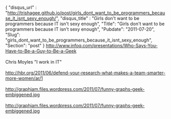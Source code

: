 {
 "disqus_url" : "http://trishagee.github.io/post/girls_dont_want_to_be_programmers_because_it_isnt_sexy_enough/",
 "disqus_title" : "Girls don't want to be programmers because IT isn't sexy enough",
 "Title": "Girls don't want to be programmers because IT isn't sexy enough",
 "Pubdate": "2011-07-20",
 "Slug": "girls_dont_want_to_be_programmers_because_it_isnt_sexy_enough",
 "Section": "post"
}
<a href="http://www.infoq.com/presentations/Who-Says-You-Have-to-Be-a-Guy-to-Be-a-Geek">http://www.infoq.com/presentations/Who-Says-You-Have-to-Be-a-Guy-to-Be-a-Geek</a><br /><br />Chris Moyles "I work in IT"<br /><br /><a href="http://hbr.org/2011/06/defend-your-research-what-makes-a-team-smarter-more-women/ar/1">http://hbr.org/2011/06/defend-your-research-what-makes-a-team-smarter-more-women/ar/1</a><br /><br /><a href="http://graphjam.files.wordpress.com/2011/07/funny-graphs-geek-embiggened.jpg">http://graphjam.files.wordpress.com/2011/07/funny-graphs-geek-embiggened.jpg</a><br /><br /><a href="http://graphjam.files.wordpress.com/2011/07/funny-graphs-geek-embiggened.jpg">http://graphjam.files.wordpress.com/2011/07/funny-graphs-geek-embiggened.jpg</a>
